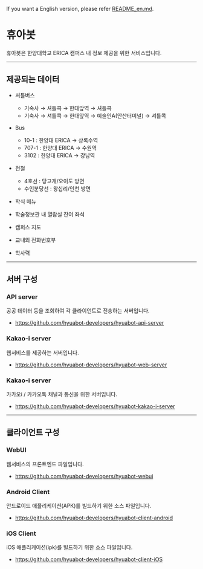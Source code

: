 If you want a English version, please refer [README_en.md](https://github.com/hyuabot-developers/hyuabot/blob/main/README.md).

# 휴아봇
휴아봇은 한양대학교 ERICA 캠퍼스 내 정보 제공을 위한 서비스입니다.

--------------------
## 제공되는 데이터
* 셔틀버스
    - 기숙사 → 셔틀콕 → 한대앞역 → 셔틀콕
    - 기숙사 → 셔틀콕 → 한대앞역 → 예술인A(안산터미널) → 셔틀콕

* Bus
    - 10-1 : 한양대 ERICA → 상록수역
    - 707-1 : 한양대 ERICA → 수원역
    - 3102 : 한양대 ERICA → 강남역

* 전철
    - 4호선 : 당고개/오이도 방면
    - 수인분당선 : 왕십리/인천 방면

* 학식 메뉴
* 학술정보관 내 열람실 잔여 좌석
* 캠퍼스 지도
* 교내외 전화번호부
* 학사력

--------------------
## 서버 구성

### API server
공공 데이터 등을 조회하여 각 클라이언트로 전송하는 서버입니다.
* https://github.com/hyuabot-developers/hyuabot-api-server

### Kakao-i server
웹서비스를 제공하는 서버입니다.
* https://github.com/hyuabot-developers/hyuabot-web-server

### Kakao-i server
카카오i / 카카오톡 채널과 통신을 위한 서버입니다.
* https://github.com/hyuabot-developers/hyuabot-kakao-i-server

--------------------
## 클라이언트 구성

### WebUI
웹서비스의 프론트엔드 파일입니다.
* https://github.com/hyuabot-developers/hyuabot-webui

### Android Client
안드로이드 애플리케이션(APK)를 빌드하기 위한 소스 파일입니다.
* https://github.com/hyuabot-developers/hyuabot-client-android

### iOS Client
iOS 애플리케이션(ipk)를 빌드하기 위한 소스 파일입니다.
* https://github.com/hyuabot-developers/hyuabot-client-iOS